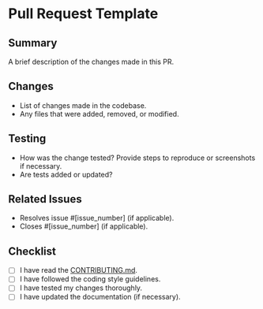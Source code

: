 # Pull Request Template

## Summary

A brief description of the changes made in this PR.

## Changes

- List of changes made in the codebase.
- Any files that were added, removed, or modified.

## Testing

- How was the change tested? Provide steps to reproduce or screenshots if necessary.
- Are tests added or updated?

## Related Issues

- Resolves issue #[issue_number] (if applicable).
- Closes #[issue_number] (if applicable).

## Checklist

- [ ] I have read the [CONTRIBUTING.md](CONTRIBUTING.md).
- [ ] I have followed the coding style guidelines.
- [ ] I have tested my changes thoroughly.
- [ ] I have updated the documentation (if necessary).
